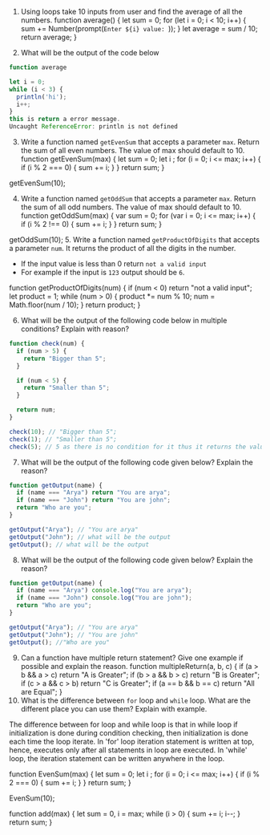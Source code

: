 1. Using loops take 10 inputs from user and find the average of all the numbers.
   function average() {
   let sum = 0;
   for (let i = 0; i < 10; i++) {
   sum += Number(prompt(`Enter ${i} value: `));
   }
   let average = sum / 10;
   return average;
   }

2. What will be the output of the code below

```js
function average

let i = 0;
while (i < 3) {
  println('hi');
  i++;
}
this is return a error message.
Uncaught ReferenceError: println is not defined
```

3. Write a function named `getEvenSum` that accepts a parameter `max`. Return the sum of all even numbers. The value of max should default to 10.
   function getEvenSum(max) {
   let sum = 0;
   let i ;
   for (i = 0; i <= max; i++) {
   if (i % 2 === 0) {
   sum += i;
   }
   }
   return sum;
   }

getEvenSum(10);

4. Write a function named `getOddSum` that accepts a parameter `max`. Return the sum of all odd numbers. The value of max should default to 10.
   function getOddSum(max) {
   var sum = 0;
   for (var i = 0; i <= max; i++) {
   if (i % 2 !== 0) {
   sum += i;
   }
   }
   return sum;
   }

getOddSum(10); 5. Write a function named `getProductOfDigits` that accepts a parameter `num`. It returns the product of all the digits in the number.

- If the input value is less than 0 return `not a valid input`
- For example if the input is `123` output should be `6`.

function getProductOfDigits(num) {
if (num < 0) return "not a valid input";
let product = 1;
while (num > 0) {
product \*= num % 10;
num = Math.floor(num / 10);
}
return product;
}

6. What will be the output of the following code below in multiple conditions? Explain with reason?

```js
function check(num) {
  if (num > 5) {
    return "Bigger than 5";
  }

  if (num < 5) {
    return "Smaller than 5";
  }

  return num;
}

check(10); // "Bigger than 5";
check(1); // "Smaller than 5";
check(5); // 5 as there is no condition for it thus it returns the value of parameter;
```

7. What will be the output of the following code given below? Explain the reason?

```js
function getOutput(name) {
  if (name === "Arya") return "You are arya";
  if (name === "John") return "You are john";
  return "Who are you";
}

getOutput("Arya"); // "You are arya"
getOutput("John"); // what will be the output
getOutput(); // what will be the output
```

8. What will be the output of the following code given below? Explain the reason?

```js
function getOutput(name) {
  if (name === "Arya") console.log("You are arya");
  if (name === "John") console.log("You are john");
  return "Who are you";
}

getOutput("Arya"); // "You are arya"
getOutput("John"); // "You are john"
getOutput(); //"Who are you"
```

9. Can a function have multiple return statement? Give one example if possible and explain the reason.
   function multipleReturn(a, b, c) {
   if (a > b && a > c) return "A is Greater";
   if (b > a && b > c) return "B is Greater";
   if (c > a && c > b) return "C is Greater";
   if (a == b && b == c) return "All are Equal";
   }
10. What is the difference between `for` loop and `while` loop. What are the different place you can use them? Explain with example.

The difference between for loop and while loop is that in while loop if initialization is done during condition checking, then initialization is done each time the loop iterate. In 'for' loop iteration statement is written at top, hence, executes only after all statements in loop are executed. In 'while' loop, the iteration statement can be written anywhere in the loop.

function EvenSum(max) {
let sum = 0;
let i ;
for (i = 0; i <= max; i++) {
if (i % 2 === 0) {
sum += i;
}
}
return sum;
}

EvenSum(10);

function add(max) {
let sum = 0,
i = max;
while (i > 0) {
sum += i;
i--;
}
return sum;
}
